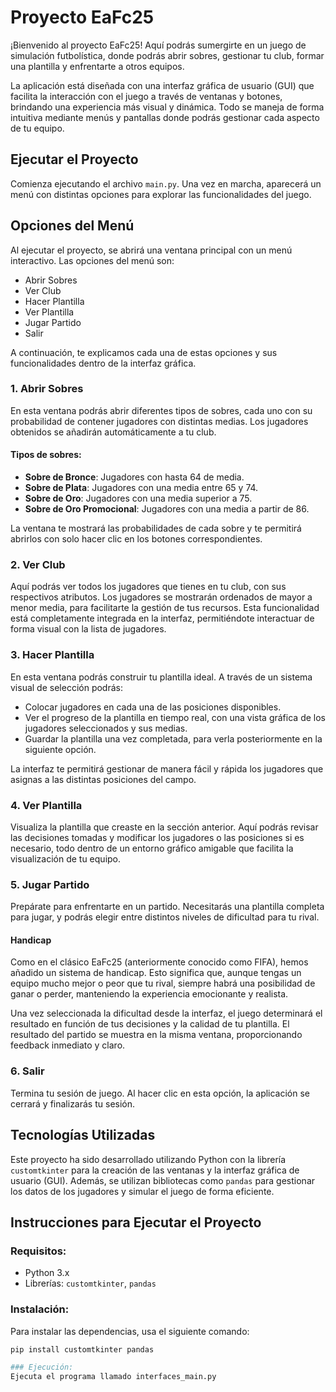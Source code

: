 # Proyecto EaFc25

¡Bienvenido al proyecto EaFc25! Aquí podrás sumergirte en un juego de simulación futbolística, donde podrás abrir sobres, gestionar tu club, formar una plantilla y enfrentarte a otros equipos.

La aplicación está diseñada con una interfaz gráfica de usuario (GUI) que facilita la interacción con el juego a través de ventanas y botones, brindando una experiencia más visual y dinámica. Todo se maneja de forma intuitiva mediante menús y pantallas donde podrás gestionar cada aspecto de tu equipo.

## Ejecutar el Proyecto

Comienza ejecutando el archivo `main.py`. Una vez en marcha, aparecerá un menú con distintas opciones para explorar las funcionalidades del juego.

## Opciones del Menú

Al ejecutar el proyecto, se abrirá una ventana principal con un menú interactivo. Las opciones del menú son:

- Abrir Sobres
- Ver Club
- Hacer Plantilla
- Ver Plantilla
- Jugar Partido
- Salir

A continuación, te explicamos cada una de estas opciones y sus funcionalidades dentro de la interfaz gráfica.

### 1. Abrir Sobres
En esta ventana podrás abrir diferentes tipos de sobres, cada uno con su probabilidad de contener jugadores con distintas medias. Los jugadores obtenidos se añadirán automáticamente a tu club.

#### Tipos de sobres:
- **Sobre de Bronce**: Jugadores con hasta 64 de media.
- **Sobre de Plata**: Jugadores con una media entre 65 y 74.
- **Sobre de Oro**: Jugadores con una media superior a 75.
- **Sobre de Oro Promocional**: Jugadores con una media a partir de 86.

La ventana te mostrará las probabilidades de cada sobre y te permitirá abrirlos con solo hacer clic en los botones correspondientes.

### 2. Ver Club
Aquí podrás ver todos los jugadores que tienes en tu club, con sus respectivos atributos. Los jugadores se mostrarán ordenados de mayor a menor media, para facilitarte la gestión de tus recursos. Esta funcionalidad está completamente integrada en la interfaz, permitiéndote interactuar de forma visual con la lista de jugadores.

### 3. Hacer Plantilla
En esta ventana podrás construir tu plantilla ideal. A través de un sistema visual de selección podrás:

- Colocar jugadores en cada una de las posiciones disponibles.
- Ver el progreso de la plantilla en tiempo real, con una vista gráfica de los jugadores seleccionados y sus medias.
- Guardar la plantilla una vez completada, para verla posteriormente en la siguiente opción.

La interfaz te permitirá gestionar de manera fácil y rápida los jugadores que asignas a las distintas posiciones del campo.

### 4. Ver Plantilla
Visualiza la plantilla que creaste en la sección anterior. Aquí podrás revisar las decisiones tomadas y modificar los jugadores o las posiciones si es necesario, todo dentro de un entorno gráfico amigable que facilita la visualización de tu equipo.

### 5. Jugar Partido
Prepárate para enfrentarte en un partido. Necesitarás una plantilla completa para jugar, y podrás elegir entre distintos niveles de dificultad para tu rival.

#### Handicap
Como en el clásico EaFc25 (anteriormente conocido como FIFA), hemos añadido un sistema de handicap. Esto significa que, aunque tengas un equipo mucho mejor o peor que tu rival, siempre habrá una posibilidad de ganar o perder, manteniendo la experiencia emocionante y realista.

Una vez seleccionada la dificultad desde la interfaz, el juego determinará el resultado en función de tus decisiones y la calidad de tu plantilla. El resultado del partido se muestra en la misma ventana, proporcionando feedback inmediato y claro.

### 6. Salir
Termina tu sesión de juego. Al hacer clic en esta opción, la aplicación se cerrará y finalizarás tu sesión.

## Tecnologías Utilizadas

Este proyecto ha sido desarrollado utilizando Python con la librería `customtkinter` para la creación de las ventanas y la interfaz gráfica de usuario (GUI). Además, se utilizan bibliotecas como `pandas` para gestionar los datos de los jugadores y simular el juego de forma eficiente.

## Instrucciones para Ejecutar el Proyecto

### Requisitos:
- Python 3.x
- Librerías: `customtkinter`, `pandas`

### Instalación:
Para instalar las dependencias, usa el siguiente comando:

```bash
pip install customtkinter pandas

### Ejecución:
Ejecuta el programa llamado interfaces_main.py
